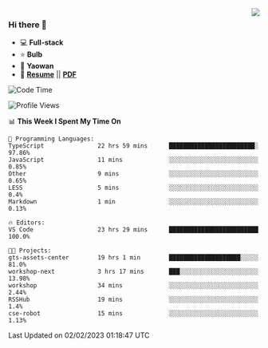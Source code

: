 <img align="right" src="https://github-readme-stats.vercel.app/api?username=LolipopJ&show_icons=true&count_private=true&hide_title=true&include_all_commits=true&theme=vue">

### Hi there 👋

- :computer: **Full-stack**
- :star: **Bulb**
- :pill: **Yaowan**
- :milky_way: [**Resume**](https://lolipopj.github.io/resume/) || [**PDF**](https://cdn.jsdelivr.net/gh/lolipopj/resume/export/resume-en.pdf)

<!--START_SECTION:waka-->
![Code Time](http://img.shields.io/badge/Code%20Time-903%20hrs%2024%20mins-blue)

![Profile Views](http://img.shields.io/badge/Profile%20Views-7-blue)

📊 **This Week I Spent My Time On** 

```text
💬 Programming Languages: 
TypeScript               22 hrs 59 mins      ████████████████████████░   97.86% 
JavaScript               11 mins             ░░░░░░░░░░░░░░░░░░░░░░░░░   0.85% 
Other                    9 mins              ░░░░░░░░░░░░░░░░░░░░░░░░░   0.65% 
LESS                     5 mins              ░░░░░░░░░░░░░░░░░░░░░░░░░   0.4% 
Markdown                 1 min               ░░░░░░░░░░░░░░░░░░░░░░░░░   0.13%

🔥 Editors: 
VS Code                  23 hrs 29 mins      █████████████████████████   100.0%

🐱‍💻 Projects: 
gts-assets-center        19 hrs 1 min        ████████████████████░░░░░   81.0% 
workshop-next            3 hrs 17 mins       ███░░░░░░░░░░░░░░░░░░░░░░   13.98% 
workshop                 34 mins             ░░░░░░░░░░░░░░░░░░░░░░░░░   2.44% 
RSSHub                   19 mins             ░░░░░░░░░░░░░░░░░░░░░░░░░   1.4% 
cse-robot                15 mins             ░░░░░░░░░░░░░░░░░░░░░░░░░   1.13%

```


 Last Updated on 02/02/2023 01:18:47 UTC
<!--END_SECTION:waka-->
